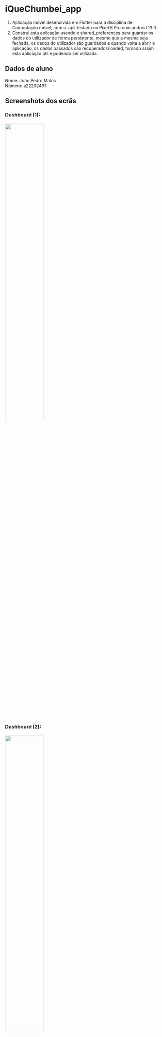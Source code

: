 # iQueChumbei_app
1. Aplicação móvel desenolvida em Flutter para a disciplina de Computação móvel, 
com o .apk testado no Pixel 6 Pro com android 13.0.
2. Construi esta aplicação usando o shared_preferences para guardar os dados do utilizador de 
forma persistente, mesmo que a mesma seja fechada, os dados do utilizador são guardados e 
quando volta a abrir a aplicação, os dados passados são recuperados/loaded, 
tornado assim esta aplicação útil e podendo ser utilizada.

## Dados de aluno

Nome: João Pedro Matos <br />
Número: a22202497

## Screenshots dos ecrãs
### Dashboard (1): <br> <br> <img src="images/img.png" height="50%" width="50%"> 
### Dashboard (2): <br> <br> <img src="images/img.png" height="50%" width="50%">
### Dashboard (3): <br> <br> <img src="images/img_8.png" height="50%" width="50%"> 
### Dashboard (4): <br> <br><img src="images/img_10.png" height="50%" width="50%">
### Dashboard (5): <br> <br><img src="images/img_001.png" height="50%" width="50%">
### Lista de Avaliações organizada por data/hora: <br> <br><img src="images/last.png" height="50%" width="50%">
### Lista de Detalhe: <br> <br><img src="images/img_4.png" height="50%" width="50%"> 
### Lista de Detalhe (Share/Dealer): <br> <br><img src="images/img_5.png" height="50%" width="50%"> 
### Lista de Avaliações (Eliminar): <br> <br><img src="images/img_6.png" height="50%" width="50%"> 
### Lista de Avaliações (Eliminado): <br> <br><img src="images/img_7.png" height="50%" width="50%">
### Lista de Avaliações (Não pode ser eliminado): <br> <br><img src="images/Naopode.png" height="50%" width="50%">
IHM e Computação Móvel não podem ser eliminados nem editados, pois a data é passada, pelo que os icones nem aparecem.
### Lista de Avaliações (Não pode ser editado): <br> <br><img src="images/Naopode.png" height="50%" width="50%">
IHM e Computação Móvel não podem ser eliminados nem editados, pois a data é passada, pelo que os icones nem aparecem.
### Lista de Avaliações (Editar 1): <br> <br><img src="images/Editar01.png" height="50%" width="50%">
### Lista de Avaliações (Editar 2): <br> <br><img src="images/Edita02.png" height="50%" width="50%">
### Lista de Avaliações (Editar 3): <br> <br><img src="images/Edita03.png" height="50%" width="50%">
### Lista de Avaliações (Editar 4): <br> <br><img src="images/Editar05.png" height="50%" width="50%">
### Lista de Avaliações (Editado 1): <br> <br><img src="images/Editar06.png" height="50%" width="50%">
### Lista de Avaliações (Editado 2): <br> <br><img src="images/Editar07.png" height="50%" width="50%">
### Registo de Avaliação (1): <br> <br> <img src="images/img_2.png" height="50%" width="50%"> 
### Registo de Avaliação (2): <br> <br> <img src="images/img_3.png" height="50%" width="50%"> 


## Funcionalidades

<img src="images/img_9.png" height="50%" width="50%"> <br>

Segundo este quadro facultado pelo professor, a aplicação desenvolvida tem as seguintes funcionalidades:

1. Criação de uma lista de avaliações organizada por data/hora, com as seguintes características 
através de um formulário no ecrã de registo em que é pedido ao utilizador:
    1. Nome da disciplina
    2. Tipo de avaliação
    3. Data e hora da avaliação
    4. Nível de dificuldade esperado para essa avaliação
    5. Observações como campo opcional
3. Edição de uma avaliação com uma mensagem de avaliação editada com sucesso.
4. Eliminação de uma avaliação com verficação de confirmação por parte do utilizador.
5. Consulta do detalhe de uma avaliação em que temos a informação da avaliação, bem como a 
possibiliade de partilhar a mesma através da funcionalidade implementada Dealer.
6. Fiz um dashboard em que aparece o cálculo da média da dificuldade das avaliações para os próximos
7 dias, bem como entre os 7 e os 14 dias, assim como a lista das próximas avaliações num
período de 7 dias, identifcando o próprio dia/ dia seguinte a vermelho, e os restantes dias a 
laranja, ambos com a data e a hora da avaliação (achei pretinente na ótica do User Experience).
7. Por fim, foram feitos testes unitários.

## Dealer

<img src="images/img_11.png" height="50%" width="50%"> <br>
<img src="images/img_12.png" height="50%" width="50%"> <br>
<img src="images/img0002.png" height="50%" width="50%"> <br>
<img src="images/image_0003.png" height="50%" width="50%"> <br>
(Neste print é mostrado o texto numa mensagem de texto pronta a enviar)


A função dealer foi implementada com a função Share.share() mostrada em cima. 
Usei a biblioteca 'share' do flutter que permite partilhar o texto, passando-lhe a 
variável textToShare. Nota que foi necessário adicionar a dependencia no pubspec.yaml: share: ^2.0.4.
Também foi necessário fazer o import desde package 'package:share/share.dart';
Assim, esta funcionalidade foi implementada no ecrã de detalhe com recurso ao botão Partilhar 
avaliação.

## Autoavaliação
Nota: 16 valores